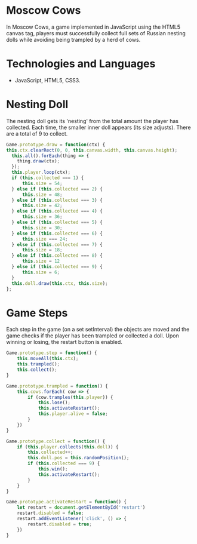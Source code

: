 # Moscow Cows

In Moscow Cows, a game implemented in JavaScript using the HTML5 canvas tag, players must successfully collect full sets of Russian nesting dolls while avoiding being trampled by a herd of cows. 

# Technologies and Languages

* JavaScript, HTML5, CSS3.

# Nesting Doll

The nesting doll gets its 'nesting' from the total amount the player has collected. Each time, the smaller inner doll appears (its size adjusts). There are a total of 9 to collect. 

```javascript
Game.prototype.draw = function(ctx) {
this.ctx.clearRect(0, 0, this.canvas.width, this.canvas.height);
  this.all().forEach(thing => {
    thing.draw(ctx);
  });
  this.player.loop(ctx);
  if (this.collected === 1) {
      this.size = 54;
  } else if (this.collected === 2) {
      this.size = 48;
  } else if (this.collected === 3) {
      this.size = 42;
  } else if (this.collected === 4) {
      this.size = 36;
  } else if (this.collected === 5) {
      this.size = 30;
  } else if (this.collected === 6) {
      this.size === 24;
  } else if (this.collected === 7) {
      this.size = 18;
  } else if (this.collected === 8) {
      this.size = 12
  } else if (this.collected === 9) {
      this.size = 6;
  }
  this.doll.draw(this.ctx, this.size);
};
```
# Game Steps
Each step in the game (on a set setInterval) the objects are moved and the game checks if the player has been trampled or collected a doll. Upon winning or losing, the restart button is enabled. 
```javascript 
Game.prototype.step = function() {
    this.moveAll(this.ctx);
    this.trampled();
    this.collect();
}
```

```javascript 
Game.prototype.trampled = function() {
    this.cows.forEach( cow => {
        if (cow.tramples(this.player)) {
            this.lose();
            this.activateRestart();
            this.player.alive = false;
        }
    })
}
```

```javascript
Game.prototype.collect = function() {
    if (this.player.collects(this.doll)) {
        this.collected++;
        this.doll.pos = this.randomPosition();
        if (this.collected === 9) {
            this.win();
            this.activateRestart();
        }
    }
}
```

```javascript
Game.prototype.activateRestart = function() {
    let restart = document.getElementById('restart')
    restart.disabled = false;
    restart.addEventListener('click', () => {
        restart.disabled = true;
    })
}
```
